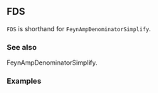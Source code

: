 ##  FDS 

`FDS` is shorthand for `FeynAmpDenominatorSimplify`.

###  See also 

FeynAmpDenominatorSimplify.

###  Examples 